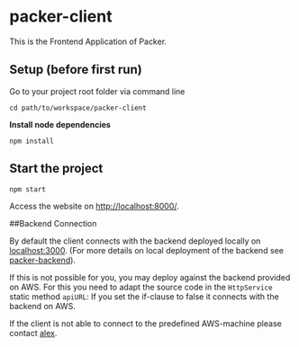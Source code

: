 # packer-client
This is the Frontend Application of Packer.

## Setup (before first run)

Go to your project root folder via command line
```
cd path/to/workspace/packer-client
```

**Install node dependencies**

```
npm install
```

## Start the project

```bash
npm start
```

Access the website on <http://localhost:8000/>.

##Backend Connection

By default the client connects with the backend deployed locally on <localhost:3000>.
(For more details on local deployment of the backend see [packer-backend](https://github.com/jonny3576/packer-backend)).

If this is not possible for you, you may deploy against the backend provided on AWS. 
For this you need to adapt the source code in the  `HttpService` static method `apiURL`: 
If you set the if-clause to false it connects with the backend on AWS.

If the client is not able to connect to the predefined AWS-machine please contact [alex](mailto:alexandros.tsakpinis@googlemail.com).